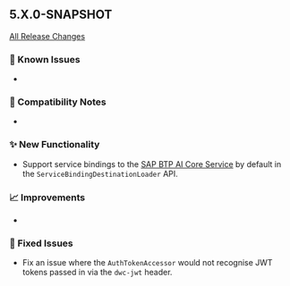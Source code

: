 ## 5.X.0-SNAPSHOT

[All Release Changes](https://github.com/SAP/cloud-sdk-java/releases)

### 🚧 Known Issues

- 

### 🔧 Compatibility Notes

- 

### ✨ New Functionality

- Support service bindings to the [SAP BTP AI Core Service](https://api.sap.com/api/AI_CORE_API) by default in the `ServiceBindingDestinationLoader` API. 

### 📈 Improvements

- 

### 🐛 Fixed Issues

- Fix an issue where the `AuthTokenAccessor` would not recognise JWT tokens passed in via the `dwc-jwt` header.
